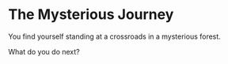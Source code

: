 # The Mysterious Journey
You find yourself standing at a crossroads in a mysterious forest.

What do you do next?

